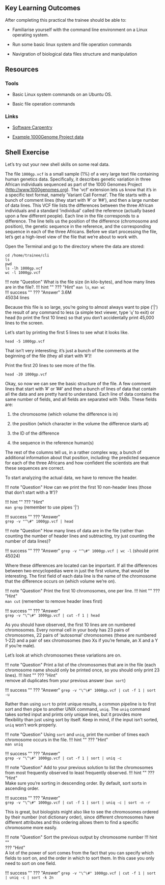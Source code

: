 Key Learning Outcomes
---------------------

After completing this practical the trainee should be able to:

-   Familiarise yourself with the command line environment on a Linux
    operating system.

-   Run some basic linux system and file operation commands

-   Navigration of biological data files structure and manipulation

## Resources

### Tools

* Basic Linux system commands on an Ubuntu OS.

* Basic file operation commands

### Links

* [Software Carpentry](http://software-carpentry.org)

* [Example 1000Genome Project data](http://www.1000genomes.org)

Shell Exercise
--------------

Let’s try out your new shell skills on some real data.

The file `1000gp.vcf` is a small sample (1%) of a very large text file
containing human genetics data. Specifically, it describes genetic
variation in three African individuals sequenced as part of the 1000
Genomes Project (http://www.1000genomes.org). The ’vcf’ extension lets
us know that it’s in a specific text format, namely ’Variant Call
Format’. The file starts with a bunch of comment lines (they start with
’\#’ or ’\#\#’), and then a large number of data lines. This VCF file
lists the differences between the three African individuals and a
standard ’individual’ called the reference (actually based upon a few
different people). Each line in the file corresponds to a difference.
The line tells us the position of the difference (chromosome and
position), the genetic sequence in the reference, and the corresponding
sequence in each of the three Africans. Before we start processing the
file, let’s get a high-level view of the file that we’re about to work
with.

Open the Terminal and go to the directory where the data are stored:
```
cd /home/trainee/cli
ls
pwd
ls -lh 1000gp.vcf
wc -l 1000gp.vcf
```

!!! note "Question"
    What is the file size (in kilo-bytes), and how many lines are in the file?.
!!! hint ""
    ??? "Hint"
        `man ls`, `man wc`    
!!! success ""
    ??? "Answer"
        3.6M    
        45034 lines    

Because this file is so large, you’re going to almost always want to
pipe ('|') the result of any command to less (a simple text viewer, type
‘`q`’ to exit) or head (to print the first 10 lines) so that you don’t
accidentally print 45,000 lines to the screen.

Let’s start by printing the first 5 lines to see what it looks like.
```
head -5 1000gp.vcf
```

That isn’t very interesting; it’s just a bunch of the comments at the
beginning of the file (they all start with ’\#’)!

Print the first 20 lines to see more of the file.
```
head -20 1000gp.vcf
```

Okay, so now we can see the basic structure of the file. A few comment
lines that start with ’\#’ or ’\#\#’ and then a bunch of lines of data
that contain all the data and are pretty hard to understand. Each line
of data contains the same number of fields, and all fields are separated
with TABs. These fields are:

1.  the chromosome (which volume the difference is in)

2.  the position (which character in the volume the difference starts
    at)

3.  the ID of the difference

4.  the sequence in the reference human(s)

The rest of the columns tell us, in a rather complex way, a bunch of
additional information about that position, including: the predicted
sequence for each of the three Africans and how confident the scientists
are that these sequences are correct.

To start analyzing the actual data, we have to remove the header.

!!! note "Question"
    How can we print the first 10 non-header lines (those that don’t start
    with a ’\#’)?

!!! hint ""
    ??? "Hint"    
        `man grep` (remember to use pipes '|')    

!!! success ""
    ??? "Answer"    
        `grep -v "^\#" 1000gp.vcf | head`      

!!! note "Question"
    How many lines of data are in the file (rather than counting the number
    of header lines and subtracting, try just counting the number of data
    lines)?

!!! success ""
    ??? "Answer"
        `grep -v "^\#" 1000gp.vcf | wc -l` (should print 45024)

Where these differences are located can be important. If all the
differences between two encyclopedias were in just the first volume,
that would be interesting. The first field of each data line is the name
of the chromosome that the difference occurs on (which volume we’re on).

!!! note "Question"
    Print the first 10 chromosomes, one per line.
!!! hint ""
    ??? "Hint"    
        `man cut` (remember to remove header lines first)    

!!! success ""
    ??? "Answer"    
        `grep -v "\^\#" 1000gp.vcf | cut -f 1 | head`    

As you should have observed, the first 10 lines are on numbered
chromosomes. Every normal cell in your body has 23 pairs of chromosomes,
22 pairs of ‘autosomal’ chromosomes (these are numbered 1-22) and a pair
of sex chromosomes (two Xs if you’re female, an X and a Y if you’re
male).

Let’s look at which chromosomes these variations are on.

!!! note "Question"
    Print a list of the chromosomes that are in the file (each chromosome
    name should only be printed once, so you should only print 23 lines).
!!! hint ""
    ??? "Hint"    
        remove all duplicates from your previous answer (`man sort`)    

!!! success ""
    ??? "Answer"
        `grep -v "\^\#" 1000gp.vcf | cut -f 1 | sort -u`

Rather than using `sort` to print unique results, a common pipeline is
to first sort and then pipe to another UNIX command, `uniq`. The `uniq`
command takes sorted input and prints only unique lines, but it provides
more flexibility than just using sort by itself. Keep in mind, if the
input isn’t sorted, `uniq` won’t work properly.

!!! note "Question"
    Using `sort` and `uniq`, print the number of times each chromosome
    occurs in the file.
!!! hint ""
    ??? "Hint"    
        `man uniq`    

!!! success ""
    ??? "Answer"    
        `grep -v "\^\#" 1000gp.vcf | cut -f 1 | sort | uniq -c`    

!!! note "Question"
    Add to your previous solution to list the chromosomes from most
    frequently observed to least frequently observed.
!!! hint ""
    ??? "Hint"    
         Make sure you’re sorting in descending order. By default, sort sorts in ascending order.    

!!! success ""
    ??? "Answer"   
         `grep -v "\^\#" 1000gp.vcf | cut -f 1 | sort | uniq -c | sort -n -r`

This is great, but biologists might also like to see the chromosomes
ordered by their number (not dictionary order), since different
chromosomes have different attributes and this ordering allows them to
find a specific chromosome more easily.

!!! note "Question"
    Sort the previous output by chromosome number
!!! hint ""   
    ??? "Hint"   
        A lot of the power of sort comes from the fact that you can specify which fields to sort on, and the order in which to sort them. In this case you only need to sort on one field.    

!!! success ""
    ??? "Answer"
        `grep -v "\^\#" 1000gp.vcf | cut -f 1 | sort | uniq -c | sort -k 2n` 
